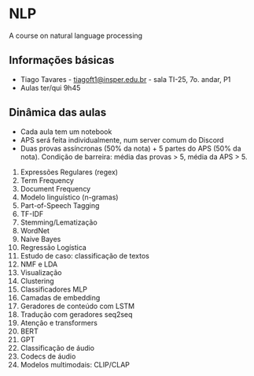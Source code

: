# NLP
A course on natural language processing

## Informações básicas

* Tiago Tavares - tiagoft1@insper.edu.br - sala TI-25, 7o. andar, P1
* Aulas ter/qui 9h45

## Dinâmica das aulas

* Cada aula tem um notebook
* APS será feita individualmente, num server comum do Discord
* Duas provas assíncronas (50% da nota) + 5 partes do APS (50% da nota). Condição de barreira: média das provas > 5, média da APS > 5. 

1. Expressões Regulares (regex)
1. Term Frequency
1. Document Frequency
1. Modelo linguístico (n-gramas)
1. Part-of-Speech Tagging
1. TF-IDF
1. Stemming/Lematização
1. WordNet
1. Naive Bayes
1. Regressão Logística
1. Estudo de caso: classificação de textos
1. NMF e LDA
1. Visualização
1. Clustering
1. Classificadores MLP
1. Camadas de embedding
1. Geradores de conteúdo com LSTM
1. Tradução com geradores seq2seq
1. Atenção e transformers
1. BERT
1. GPT
1. Classificação de áudio
1. Codecs de áudio
1. Modelos multimodais: CLIP/CLAP

